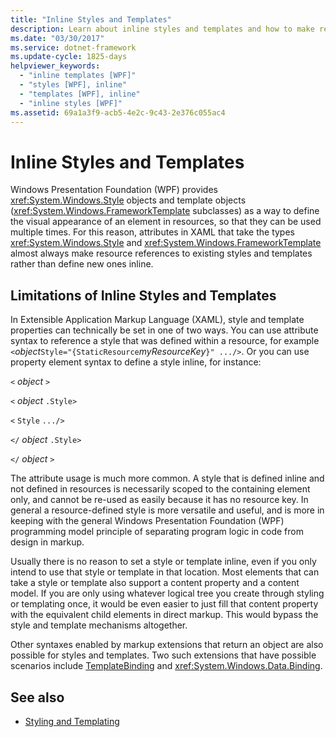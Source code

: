 ```yaml
---
title: "Inline Styles and Templates"
description: Learn about inline styles and templates and how to make resource references to existing styles and templates rather than define new ones inline.
ms.date: "03/30/2017"
ms.service: dotnet-framework
ms.update-cycle: 1825-days
helpviewer_keywords:
  - "inline templates [WPF]"
  - "styles [WPF], inline"
  - "templates [WPF], inline"
  - "inline styles [WPF]"
ms.assetid: 69a1a3f9-acb5-4e2c-9c43-2e376c055ac4
---
```

# Inline Styles and Templates

Windows Presentation Foundation (WPF) provides <xref:System.Windows.Style> objects and template objects (<xref:System.Windows.FrameworkTemplate> subclasses) as a way to define the visual appearance of an element in resources, so that they can be used multiple times. For this reason, attributes in XAML that take the types <xref:System.Windows.Style> and <xref:System.Windows.FrameworkTemplate> almost always make resource references to existing styles and templates rather than define new ones inline.

## Limitations of Inline Styles and Templates

In Extensible Application Markup Language (XAML), style and template properties can technically be set in one of two ways. You can use attribute syntax to reference a style that was defined within a resource, for example `<`*object*`Style="{StaticResource`*myResourceKey*`}" .../>`. Or you can use property element syntax to define a style inline, for instance:

`<` *object* `>`

`<` *object* `.Style>`

`<` `Style`  `.../>`

`</` *object* `.Style>`

`</` *object* `>`

The attribute usage is much more common. A style that is defined inline and not defined in resources is necessarily scoped to the containing element only, and cannot be re-used as easily because it has no resource key. In general a resource-defined style is more versatile and useful, and is more in keeping with the general Windows Presentation Foundation (WPF) programming model principle of separating program logic in code from design in markup.

Usually there is no reason to set a style or template inline, even if you only intend to use that style or template in that location. Most elements that can take a style or template also support a content property and a content model. If you are only using whatever logical tree you create through styling or templating once, it would be even easier to just fill that content property with the equivalent child elements in direct markup. This would bypass the style and template mechanisms altogether.

Other syntaxes enabled by markup extensions that return an object are also possible for styles and templates. Two such extensions that have possible scenarios include [TemplateBinding](templatebinding-markup-extension.md) and <xref:System.Windows.Data.Binding>.

## See also

- [Styling and Templating](../controls/styles-templates-overview.md)
